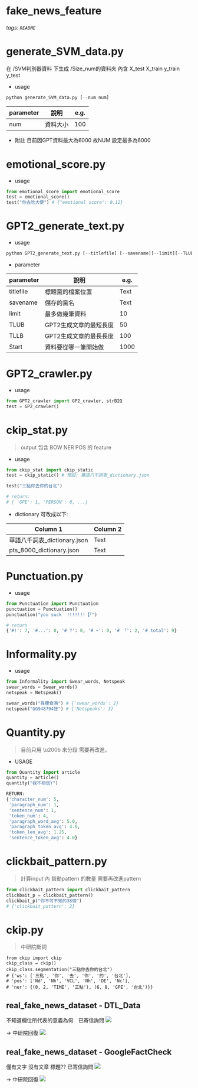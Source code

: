 # fake_news_feature

###### tags: `README`

# generate_SVM_data.py
在  /SVM判別器資料 下生成 /Size_num的資料夾
內含 X_test X_train y_train y_test
* usage
```python
python generate_SVM_data.py [--num num] 
```
| parameter | 說明 | e.g. |
| -------- | -------- | -------- |
| num     | 資料大小   | 100   |

* 附註 目前因GPT資料最大為6000 故NUM 設定最多為6000

# emotional_score.py
* usage
```python
from emotional_score import emotional_score
test = emotional_score()
test("你去吃大便") # {"emotional score": 0.12}
```

# GPT2_generate_text.py
* usage
```python
python GPT2_generate_text.py [--titlefile] [--savename][--limit][--TLUB][--TLLB][--Start]
```
* parameter

| parameter | 說明 | e.g. |
| -------- | -------- | -------- |
| titlefile     | 標題黨的檔案位置   | Text     |
| savename     | 儲存的黨名     | Text     |
| limit     | 最多做幾筆資料    | 10    |
| TLUB     | GPT2生成文章的最短長度     | 50     |
| TLLB     | GPT2生成文章的最長長度    | 100     |
| Start     | 資料要從哪一筆開始做     | 1000     |


# GPT2_crawler.py
* usage
```python
from GPT2_crawler import GP2_crawler, strB2Q
test = GP2_crawler()
```


# ckip_stat.py
> output 包含 BOW NER POS 的 feature

* usage
```python
from ckip_stat import ckip_static
test = ckip_static() # 預設: 華語八千詞表_dictionary.json 

test("三點你去你的台北")
```
```python
# return:
# { 'GPE': 1, 'PERSON': 0, ...}
```

* dictionary 可改成以下:

| Column 1 | Column 2 | 
| -------- | -------- | 
| 華語八千詞表_dictionary.json     | Text     |
| pts_8000_dictionary.json     | Text     |


# Punctuation.py

* usage

```python
from Punctuation import Punctuation
punctuation = Punctuation()
punctuation("you suck  !!!!!!!【「")
```

```python
# return
{'#!': 7, '#...': 0, '# ?': 0, '# ~': 0, '# 「': 2, '# total': 9}
```

# Informality.py
* usage
```python
from Informality import Swear_words, Netspeak
swear_words = Swear_words()
netspeak = Netspeak()

swear_words("靠腰食潲") # {'swear_words': 2}
netspeak("GG948794狂") # {'Netspeaks': 3}
```

# Quantity.py
> 目前只用 \u200b 來分段 需要再改進。

* USAGE
```python
from Quantity import article
quantity = article()
quantity("我不相信Y") 
```

```python
RETURN:
{'character_num': 5,
 'paragraph_num': 1,
 'sentence_num': 1,
 'token_num': 4,
 'paragraph_word_avg': 5.0,
 'paragraph_token_avg': 4.0,
 'token_len_avg': 1.25,
 'sentence_token_avg': 4.0}
```


# clickbait_pattern.py
> 計算input 內 聳動pattern 的數量
> 需要再改進pattern

```python
from clickbait_pattern import clickbait_pattern
clickbait_p = clickbait_pattern()
clickbait_p("你不可不知的38個")
# {'clickbait_pattern': 2}
```

# ckip.py
> 中研院斷詞
```python=
from ckip import ckip
ckip_class = ckip()
ckip_class.segmentation("三點你去你的台北")
# {'ws': ['三點', '你', '去', '你', '的', '台北'],
# 'pos': ['Nd', 'Nh', 'VCL', 'Nh', 'DE', 'Nc'],
# 'ner': {(0, 2, 'TIME', '三點'), (6, 8, 'GPE', '台北')}}
```


## real_fake_news_dataset - DTL_Data 
不知道欄位所代表的意義為何　已寄信詢問
![](https://i.imgur.com/g1aC39f.png)

-> 中研院回復
![](https://i.imgur.com/Bqm5j0Y.png)



## real_fake_news_dataset - GoogleFactCheck
僅有文字 沒有文章 標題?? 已寄信詢問
![](https://i.imgur.com/DzkDLhT.png)

-> 中研院回復
![](https://i.imgur.com/ODMbYQ1.png)



